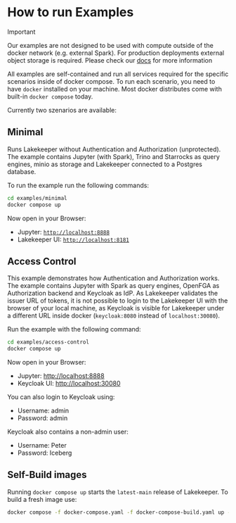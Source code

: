 # How to run Examples

> [!IMPORTANT]  
> Our examples are not designed to be used with compute outside of the docker network (e.g. external Spark). For production deployments external object storage is required. Please check our [docs](http://docs.lakekeeper.io) for more information

All examples are self-contained and run all services required for the specific scenarios inside of docker compose. To run each scenario, you need to have `docker` installed on your machine. Most docker distributes come with built-in `docker compose` today.

Currently two szenarios are available:

## Minimal
Runs Lakekeeper without Authentication and Authorization (unprotected). The example contains Jupyter (with Spark), Trino and Starrocks as query engines, minio as storage and Lakekeeper connected to a Postgres database.

To run the example run the following commands:

```bash
cd examples/minimal
docker compose up
```
Now open in your Browser:
* Jupyter: [`http://localhost:8888`](`http://localhost:8888`)
* Lakekeeper UI: [`http://localhost:8181`](`http://localhost:8181`)


## Access Control
This example demonstrates how Authentication and Authorization works. The example contains Jupyter with Spark as query engines, OpenFGA as Authorization backend and Keycloak as IdP. As Lakekeeper validates the issuer URL of tokens, it is not possible to login to the Lakekeeper UI with the browser of your local machine, as Keycloak is visible for Lakekeeper under a different URL inside docker (`keycloak:8080` instead of `localhost:30080`).

Run the example with the following command:
```bash
cd examples/access-control
docker compose up
```

Now open in your Browser:
* Jupyter: [http://localhost:8888](http://localhost:8888)
* Keycloak UI: [http://localhost:30080](http://localhost:30080)

You can also login to Keycloak using:
* Username: admin
* Password: admin

Keycloak also contains a non-admin user:
* Username: Peter
* Password: Iceberg


## Self-Build images
Running `docker compose up` starts the `latest-main` release of Lakekeeper. To build a fresh image use:

```bash
docker compose -f docker-compose.yaml -f docker-compose-build.yaml up --build
```
